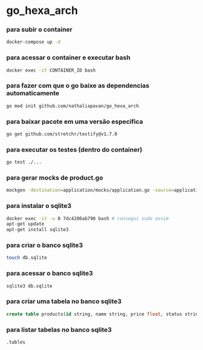 # go_hexa_arch

### para subir o container

```bash
docker-compose up -d
```

### para acessar o container e executar bash

```bash
docker exec -it CONTAINER_ID bash
```

### para fazer com que o go baixe as dependencias automaticamente

```bash
go mod init github.com/nathaliapavan/go_hexa_arch
```

### para baixar pacote em uma versão especifica

```bash
go get github.com/stretchr/testify@v1.7.0
```

### para executar os testes (dentro do container)

```bash
go test ./...
```

### para gerar mocks de product.go

```bash
mockgen -destination=application/mocks/application.go -source=application/product.go application/
```

### para instalar o sqlite3

```bash
docker exec -it -u 0 7dc4206ab790 bash # consegui sudo assim
apt-get update
apt-get install sqlite3
```

### para criar o banco sqlite3

```bash
touch db.sqlite
```

### para acessar o banco sqlite3

```bash
sqlite3 db.sqlite
```

### para criar uma tabela no banco sqlite3

```sql
create table products(id string, name string, price float, status string);
```

### para listar tabelas no banco sqlite3

```bash
.tables
```

